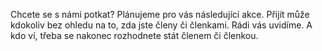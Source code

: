Chcete se s námi potkat? Plánujeme pro vás následující akce. Přijít může kdokoliv bez ohledu na to, zda jste členy či členkami. Rádi vás uvidíme. A kdo ví, třeba se nakonec rozhodnete stát členem či členkou.

<!--- (if počet eventů === 0)
V tuto chvíli pilně pracujeme na přípravách akcí, na kterých se můžeme společně potkat. Chcete o nich vědět jako první? Nechejte nám zde svůj email a my vám dáme vědět. 

(připojit kecy o tom, jak naložíme s jejich emailem, např. "Vaše emailová adresa bude použita pouze pro informování vás o nadcházejících akcích Odborové organizace pracujících v ICT.")

-->

